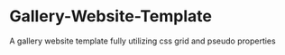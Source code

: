 # Gallery-Website-Template
  A gallery website template fully utilizing css grid and pseudo properties
